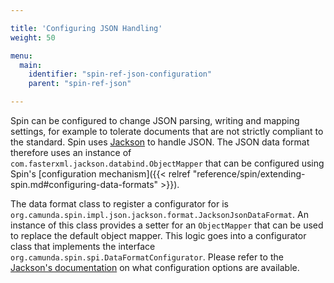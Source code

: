 ```yaml
---

title: 'Configuring JSON Handling'
weight: 50

menu:
  main:
    identifier: "spin-ref-json-configuration"
    parent: "spin-ref-json"

---
```


Spin can be configured to change JSON parsing, writing and mapping settings, for example to tolerate documents that are not strictly compliant to the standard. Spin uses [Jackson](http://wiki.fasterxml.com/JacksonHome) to handle JSON. The JSON data format therefore uses an instance of `com.fasterxml.jackson.databind.ObjectMapper` that can be configured using Spin's [configuration mechanism]({{< relref "reference/spin/extending-spin.md#configuring-data-formats" >}}).

The data format class to register a configurator for is `org.camunda.spin.impl.json.jackson.format.JacksonJsonDataFormat`. An instance of this class provides a setter for an `ObjectMapper` that can be used to replace the default object mapper. This logic goes into a configurator class that implements the interface `org.camunda.spin.spi.DataFormatConfigurator`. Please refer to the [Jackson's documentation](https://fasterxml.github.io/jackson-databind/javadoc/2.4/) on what configuration options are available.
